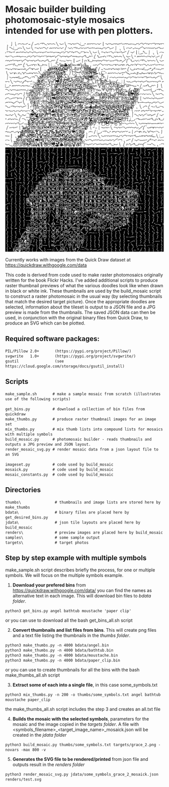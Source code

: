 # Mosaic builder building photomosaic-style mosaics intended for use with pen plotters.

![Laika](samples/animals_laika_2w_38_x_25_c20.jpg " ")
![i-Laika](samples/frankiestuff_laika_2i_38_x_25_c20.jpg " ")

Currently works with images from the Quick Draw dataset at https://quickdraw.withgoogle.com/data

This code is derived from code used to make raster photomosaics originally written for the book Flickr Hacks. I've added additional scripts to produce raster thumbnail previews of what the various doodles look like when drawn in black or white ink.  These thumbnails are used by the build_mosaic script to construct a raster photomosaic in the usual way (by selecting thumbnails that match the desired target picture).  Once the appropriate doodles are selected, information about the tileset is output to a JSON file and a JPG preview is made from the thumbnails.  The saved JSON data can then be used, in conjunction with the original binary files from Quick Draw, to produce an SVG which can be plotted.

## Required software packages:
```
PIL/Pillow 2.0+       (https://pypi.org/project/Pillow/)
svgwrite   1.0+       (https://pypi.org/project/svgwrite/)
gsutil                (see https://cloud.google.com/storage/docs/gsutil_install)
```

## Scripts
```
make_sample.sh       # make a sample mosaic from scratch (illustrates use of the following scripts)

get_bins.py          # download a collection of bin files from quickdraw
make_thumbs.py       # produce raster thumbnail images for an image set
mix_thumbs.py        # mix thumb lists into compound lists for mosaics with multiple symbols
build_mosaic.py      # photomosaic builder - reads thumbnails and outputs a JPG preview and JSON layout.
render_mosaic_svg.py # render mosaic data from a json layout file to an SVG

imageset.py          # code used by build_mosaic
mosaick.py           # code used by build_mosaic
mosaic_constants.py  # code used by build_mosaic

```

## Directories
```
thumbs\               # thumbnails and image lists are stored here by make_thumbs
bdata\                # binary files are placed here by get_desired_bins.py
jdata\                # json tile layouts are placed here by build_mosaic
renders\              # preview images are placed here by build_mosaic
samples\              # some sample output
targets\              # target photos

```

## Step by step example with multiple symbols

make_sample.sh script describes briefly the process, for one or multiple symbols.
We will focus on the multiple symbols example.

1) **Download your prefered bins** from https://quickdraw.withgoogle.com/data/ you can find the names as alternative text in each image. This will download bin files to *bdata folder*.
```
python3 get_bins.py angel bathtub moustache 'paper clip'
```
or you can use to download all the bash get_bins_all.sh script

2) **Convert thumbnails and list files from bins**. This will create png files and a text file listing the thumbnails in the *thumbs folder*.
```
python3 make_thumbs.py -n 4000 bdata/angel.bin
python3 make_thumbs.py -n 4000 bdata/bathtub.bin
python3 make_thumbs.py -n 4000 bdata/moustache.bin
python3 make_thumbs.py -n 4000 bdata/paper_clip.bin
```
or you can use to create thumbnails for all the bins with the bash make_thumbs_all.sh script

3) **Extract some of each into a single file**, in this case some_symbols.txt
```
python3 mix_thumbs.py -n 200 -o thumbs/some_symbols.txt angel bathtub moustache paper_clip
```
the make_thumbs_all.sh script includes the step 3 and creates an all.txt file

4) **Builds the mosaic with the selected symbols**, parameters for the mosaic and the image copied in the *targets folder*. A file with <symbols_filename>_<target_image_name>_mosaick.json will be created in the *jdata folder*
```
python3 build_mosaic.py thumbs/some_symbols.txt targets/grace_2.png -novars -max 800 -v
```
5) **Generates the SVG file to be rendered/printed** from json file and outputs result in the *renders folder*
```
python3 render_mosaic_svg.py jdata/some_symbols_grace_2_mosaick.json renders/test.svg
```

